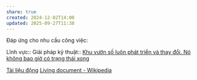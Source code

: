 ```yaml
---
share: true
created: 2024-12-02T14:00
updated: 2025-09-27T11:38
---
```

Đáp ứng cho nhu cầu công việc: 

Lĩnh vực:: 
Giải pháp kỹ thuật:: 
[Khu vườn số luôn phát triển và thay đổi. Nó không bao giờ có trạng thái xong](../../../%E2%9A%A1Hi%E1%BB%83u%20bi%E1%BA%BFt%20s%C3%A2u/Ngh%C4%A9%20v%E1%BB%81%20vi%E1%BB%87c%20ngh%C4%A9/M%C3%B4i%20tr%C6%B0%E1%BB%9Dng%20ngh%C4%A9,%20nh%E1%BA%ADn%20th%E1%BB%A9c%20t%C4%83ng%20c%C6%B0%E1%BB%9Dng/%C4%90%E1%BB%8Dc%20v%C3%A0%20vi%E1%BA%BFt/Ghi%20ch%C3%BA%20th%C3%B4ng%20tin/Khu%20v%C6%B0%E1%BB%9Dn%20s%E1%BB%91%20lu%C3%B4n%20ph%C3%A1t%20tri%E1%BB%83n%20v%C3%A0%20thay%20%C4%91%E1%BB%95i.%20N%C3%B3%20kh%C3%B4ng%20bao%20gi%E1%BB%9D%20c%C3%B3%20tr%E1%BA%A1ng%20th%C3%A1i%20xong.md)

[Tài liệu động](./T%C3%A0i%20li%E1%BB%87u%20%C4%91%E1%BB%99ng.md)
[Living document - Wikipedia](https://en.wikipedia.org/wiki/Living_document)
